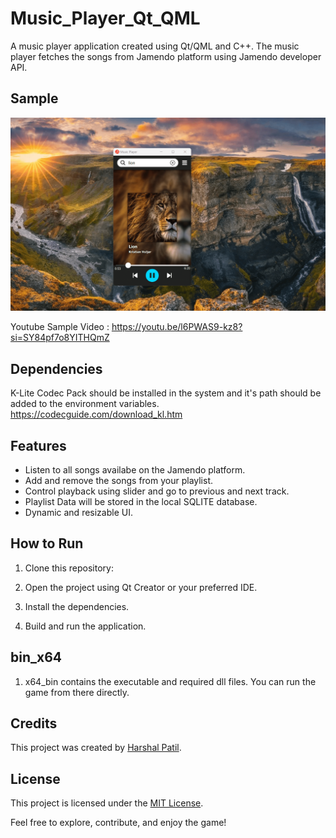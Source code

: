 # Music_Player_Qt_QML
A music player application created using Qt/QML and C++. The music player fetches the songs from Jamendo platform using Jamendo developer API. 

## Sample

![screenshot](screenshots/sample.png)

Youtube Sample Video : https://youtu.be/l6PWAS9-kz8?si=SY84pf7o8YITHQmZ

## Dependencies 
K-Lite Codec Pack should be installed in the system and it's path should be added to the environment variables.
https://codecguide.com/download_kl.htm

## Features

- Listen to all songs availabe on the Jamendo platform.
- Add and remove the songs from your playlist.
- Control playback using slider and go to previous and next track.
- Playlist Data will be stored in the local SQLITE database.
- Dynamic and resizable UI.

## How to Run

1. Clone this repository:

2. Open the project using Qt Creator or your preferred IDE.

3. Install the dependencies.

4. Build and run the application.

## bin_x64

1. x64_bin contains the executable and required dll files. You can run the game from there directly.

## Credits

This project was created by [Harshal Patil](https://github.com/harshal365247).

## License

This project is licensed under the [MIT License](LICENSE).

Feel free to explore, contribute, and enjoy the game!

